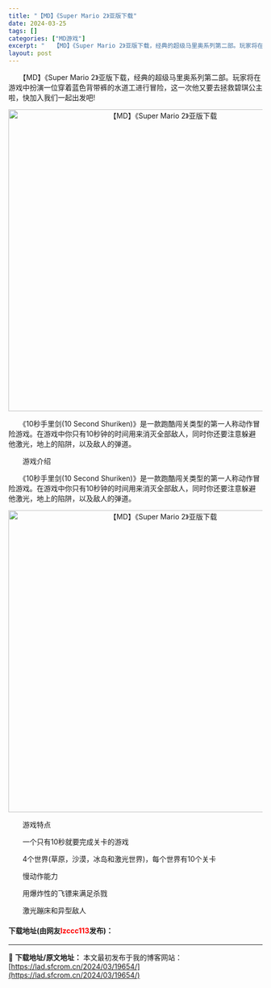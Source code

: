 ```yaml
---
title: "【MD】《Super Mario 2》亚版下载"
date: 2024-03-25
tags: []
categories: ["MD游戏"]
excerpt: "　　【MD】《Super Mario 2》亚版下载，经典的超级马里奥系列第二部。玩家将在游戏中扮演一位穿着蓝色背带裤的水道工进行冒险，这一次他又要去拯救碧琪公主啦，快加入我们一起出发吧! 　　《10秒手里剑(10 Second Shuriken)》是一款跑酷闯关类型的第一人称动作冒险游戏。在游戏中你&hellip;"
layout: post
---
```


 <p>　　【MD】《Super Mario 2》亚版下载，经典的超级马里奥系列第二部。玩家将在游戏中扮演一位穿着蓝色背带裤的水道工进行冒险，这一次他又要去拯救碧琪公主啦，快加入我们一起出发吧!</p> <p align="center"><img align="" border="0" src="https://lad.sfcrom.cn/wp-content/uploads/2024/03/20240325_6601139031a39.png" width="598" alt="【MD】《Super Mario 2》亚版下载" /></p> <p>　　《10秒手里剑(10 Second Shuriken)》是一款跑酷闯关类型的第一人称动作冒险游戏。在游戏中你只有10秒钟的时间用来消灭全部敌人，同时你还要注意躲避他激光，地上的陷阱，以及敌人的弹道。</p> <p>　　游戏介绍</p> <p>　　《10秒手里剑(10 Second Shuriken)》是一款跑酷闯关类型的第一人称动作冒险游戏。在游戏中你只有10秒钟的时间用来消灭全部敌人，同时你还要注意躲避他激光，地上的陷阱，以及敌人的弹道。</p> <p align="center"><img align="" border="0" src="https://lad.sfcrom.cn/wp-content/uploads/2024/03/20240325_660113911237b.png" width="598" alt="【MD】《Super Mario 2》亚版下载" /></p> <p>　　游戏特点</p> <p>　　一个只有10秒就要完成关卡的游戏</p> <p>　　4个世界(草原，沙漠，冰岛和激光世界)，每个世界有10个关卡</p> <p>　　慢动作能力</p> <p>　　用爆炸性的飞镖来满足杀戮</p> <p>　　激光蹦床和异型敌人</p> <p><h4>下载地址(由网友<font color="red">lzccc113</font>发布)：</h4></p> 

---
📖 **下载地址/原文地址：** 本文最初发布于我的博客网站：[https://lad.sfcrom.cn/2024/03/19654/](https://lad.sfcrom.cn/2024/03/19654/)
